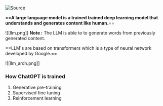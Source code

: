 ![Source](https://youtu.be/F0GQ0l2NfHA?t=9728)

==**A large language model is a trained trained deep learning model that understands and 
generates content like human.**==

![[llm.png]]
**Note :** The LLM is able to to generate words from previously generated content.

==LLM's are based on transformers which is a type of neural network developed by Google.==

![[llm_arch.png]]

### How ChatGPT is trained
1. Generative pre-training
2. Supervised fine tuning
3. Reinforcement learning
